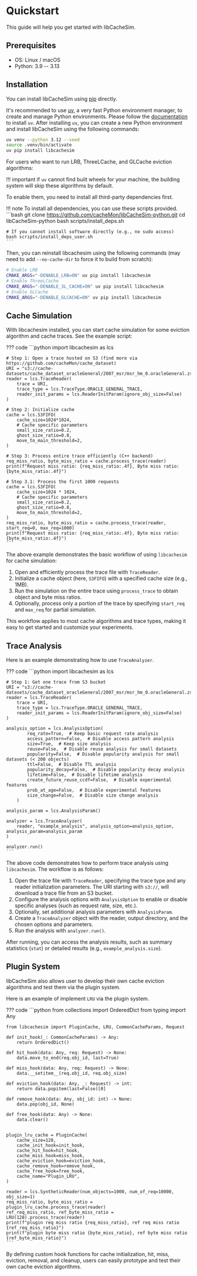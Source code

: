 # Quickstart

This guide will help you get started with libCacheSim.

## Prerequisites

- OS: Linux / macOS
- Python: 3.9 -- 3.13

## Installation

You can install libCacheSim using [pip](https://pypi.org/project/libcachesim/) directly.

It's recommended to use [uv](https://docs.astral.sh/uv/), a very fast Python environment manager, to create and manage Python environments. Please follow the [documentation](https://docs.astral.sh/uv/#getting-started) to install `uv`. After installing `uv`, you can create a new Python environment and install libCacheSim using the following commands:

```bash
uv venv --python 3.12 --seed
source .venv/bin/activate
uv pip install libcachesim
```

For users who want to run LRB, ThreeLCache, and GLCache eviction algorithms:

!!! important
    if `uv` cannot find built wheels for your machine, the building system will skip these algorithms by default.

To enable them, you need to install all third-party dependencies first.

!!! note
    To install all dependencies, you can use these scripts provided.
    ```bash
    git clone https://github.com/cacheMon/libCacheSim-python.git
    cd libCacheSim-python
    bash scripts/install_deps.sh

    # If you cannot install software directly (e.g., no sudo access)
    bash scripts/install_deps_user.sh
    ```

Then, you can reinstall libcachesim using the following commands (may need to add `--no-cache-dir` to force it to build from scratch):

```bash
# Enable LRB
CMAKE_ARGS="-DENABLE_LRB=ON" uv pip install libcachesim
# Enable ThreeLCache
CMAKE_ARGS="-DENABLE_3L_CACHE=ON" uv pip install libcachesim
# Enable GLCache
CMAKE_ARGS="-DENABLE_GLCACHE=ON" uv pip install libcachesim
```

## Cache Simulation

With libcachesim installed, you can start cache simulation for some eviction algorithm and cache traces. See the example script: 

??? code
    ```python
    import libcachesim as lcs

    # Step 1: Open a trace hosted on S3 (find more via https://github.com/cacheMon/cache_dataset)
    URI = "s3://cache-datasets/cache_dataset_oracleGeneral/2007_msr/msr_hm_0.oracleGeneral.zst"
    reader = lcs.TraceReader(
        trace = URI,
        trace_type = lcs.TraceType.ORACLE_GENERAL_TRACE,
        reader_init_params = lcs.ReaderInitParam(ignore_obj_size=False)
    )

    # Step 2: Initialize cache
    cache = lcs.S3FIFO(
        cache_size=1024*1024,
        # Cache specific parameters
        small_size_ratio=0.2,
        ghost_size_ratio=0.8,
        move_to_main_threshold=2,
    )

    # Step 3: Process entire trace efficiently (C++ backend)
    req_miss_ratio, byte_miss_ratio = cache.process_trace(reader)
    print(f"Request miss ratio: {req_miss_ratio:.4f}, Byte miss ratio: {byte_miss_ratio:.4f}")

    # Step 3.1: Process the first 1000 requests
    cache = lcs.S3FIFO(
        cache_size=1024 * 1024,
        # Cache specific parameters
        small_size_ratio=0.2,
        ghost_size_ratio=0.8,
        move_to_main_threshold=2,
    )
    req_miss_ratio, byte_miss_ratio = cache.process_trace(reader, start_req=0, max_req=1000)
    print(f"Request miss ratio: {req_miss_ratio:.4f}, Byte miss ratio: {byte_miss_ratio:.4f}")
    ```

The above example demonstrates the basic workflow of using `libcachesim` for cache simulation:

1. Open and efficiently process the trace file with `TraceReader`.
2. Initialize a cache object (here, `S3FIFO`) with a specified cache size (e.g., 1MB).
3. Run the simulation on the entire trace using `process_trace` to obtain object and byte miss ratios.
4. Optionally, process only a portion of the trace by specifying `start_req` and `max_req` for partial simulation.

This workflow applies to most cache algorithms and trace types, making it easy to get started and customize your experiments.

## Trace Analysis

Here is an example demonstrating how to use `TraceAnalyzer`.

??? code
    ```python
    import libcachesim as lcs

    # Step 1: Get one trace from S3 bucket
    URI = "s3://cache-datasets/cache_dataset_oracleGeneral/2007_msr/msr_hm_0.oracleGeneral.zst"
    reader = lcs.TraceReader(
        trace = URI,
        trace_type = lcs.TraceType.ORACLE_GENERAL_TRACE,
        reader_init_params = lcs.ReaderInitParam(ignore_obj_size=False)
    )

    analysis_option = lcs.AnalysisOption(
            req_rate=True,  # Keep basic request rate analysis
            access_pattern=False,  # Disable access pattern analysis
            size=True,  # Keep size analysis
            reuse=False,  # Disable reuse analysis for small datasets
            popularity=False,  # Disable popularity analysis for small datasets (< 200 objects)
            ttl=False,  # Disable TTL analysis
            popularity_decay=False,  # Disable popularity decay analysis
            lifetime=False,  # Disable lifetime analysis
            create_future_reuse_ccdf=False,  # Disable experimental features
            prob_at_age=False,  # Disable experimental features
            size_change=False,  # Disable size change analysis
        )

    analysis_param = lcs.AnalysisParam()

    analyzer = lcs.TraceAnalyzer(
        reader, "example_analysis", analysis_option=analysis_option, analysis_param=analysis_param
    )

    analyzer.run()
    ```

The above code demonstrates how to perform trace analysis using `libcachesim`. The workflow is as follows:

1. Open the trace file with `TraceReader`, specifying the trace type and any reader initialization parameters. The URI starting with `s3://`, will download a trace file from an S3 bucket.
2. Configure the analysis options with `AnalysisOption` to enable or disable specific analyses (such as request rate, size, etc.).
3. Optionally, set additional analysis parameters with `AnalysisParam`.
4. Create a `TraceAnalyzer` object with the reader, output directory, and the chosen options and parameters.
5. Run the analysis with `analyzer.run()`.

After running, you can access the analysis results, such as summary statistics (`stat`) or detailed results (e.g., `example_analysis.size`).

## Plugin System

libCacheSim also allows user to develop their own cache eviction algorithms and test them via the plugin system.

Here is an example of implement `LRU` via the plugin system.

??? code
    ```python
    from collections import OrderedDict
    from typing import Any

    from libcachesim import PluginCache, LRU, CommonCacheParams, Request

    def init_hook(_: CommonCacheParams) -> Any:
        return OrderedDict()

    def hit_hook(data: Any, req: Request) -> None:
        data.move_to_end(req.obj_id, last=True)

    def miss_hook(data: Any, req: Request) -> None:
        data.__setitem__(req.obj_id, req.obj_size)

    def eviction_hook(data: Any, _: Request) -> int:
        return data.popitem(last=False)[0]

    def remove_hook(data: Any, obj_id: int) -> None:
        data.pop(obj_id, None)

    def free_hook(data: Any) -> None:
        data.clear()


    plugin_lru_cache = PluginCache(
        cache_size=128,
        cache_init_hook=init_hook,
        cache_hit_hook=hit_hook,
        cache_miss_hook=miss_hook,
        cache_eviction_hook=eviction_hook,
        cache_remove_hook=remove_hook,
        cache_free_hook=free_hook,
        cache_name="Plugin_LRU",
    )

    reader = lcs.SyntheticReader(num_objects=1000, num_of_req=10000, obj_size=1)
    req_miss_ratio, byte_miss_ratio = plugin_lru_cache.process_trace(reader)
    ref_req_miss_ratio, ref_byte_miss_ratio = LRU(128).process_trace(reader)
    print(f"plugin req miss ratio {req_miss_ratio}, ref req miss ratio {ref_req_miss_ratio}")
    print(f"plugin byte miss ratio {byte_miss_ratio}, ref byte miss ratio {ref_byte_miss_ratio}")
    ```

By defining custom hook functions for cache initialization, hit, miss, eviction, removal, and cleanup, users can easily prototype and test their own cache eviction algorithms.




